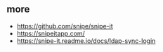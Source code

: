 
## more
- https://github.com/snipe/snipe-it
- https://snipeitapp.com/
- https://snipe-it.readme.io/docs/ldap-sync-login